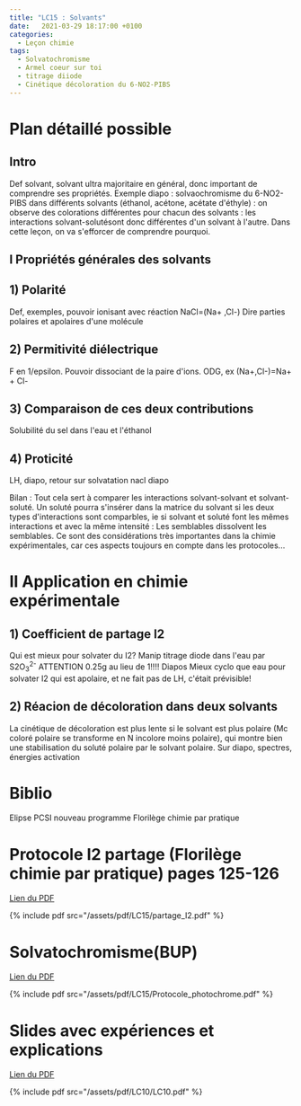 ```yaml
---
title: "LC15 : Solvants"
date:   2021-03-29 18:17:00 +0100
categories:
  - Leçon chimie
tags:
  - Solvatochromisme
  - Armel coeur sur toi
  - titrage diiode
  - Cinétique décoloration du 6-NO2-PIBS
---
```

# Plan détaillé possible
## Intro
Def solvant, solvant ultra majoritaire en général, donc important de comprendre ses propriétés.
Exemple diapo : solvaochromisme du 6-NO2-PIBS dans différents solvants (éthanol, acétone, acétate d'éthyle) : on observe des colorations différentes
pour chacun des solvants : les interactions solvant-solutésont donc différentes d'un
solvant à l'autre. Dans cette leçon, on va s'efforcer de comprendre pourquoi.
## I Propriétés générales des solvants
## 1) Polarité
Def, exemples, pouvoir ionisant avec réaction NaCl=(Na+ ,Cl-)
Dire parties polaires et apolaires d'une molécule
## 2) Permitivité diélectrique
F en 1/epsilon. Pouvoir dissociant de la paire d'ions. ODG, ex (Na+,Cl-)=Na+ + Cl-
## 3) Comparaison de ces deux contributions
Solubilité du sel dans l'eau et l'éthanol
## 4) Proticité
LH, diapo, retour sur solvatation nacl diapo

Bilan : Tout cela sert à comparer les interactions solvant-solvant et solvant-soluté. Un soluté pourra s'insérer dans la matrice du solvant si les deux types d'interactions sont comparbles, ie si solvant et soluté font les mêmes interactions et avec la même intensité : Les semblables dissolvent les semblables. Ce sont des considérations très importantes dans la chimie expérimentales, car ces aspects toujours en compte dans les protocoles...

# II Application en chimie expérimentale
## 1) Coefficient de partage I2
Qui est mieux pour solvater du I2? 
Manip titrage diode dans l'eau par S2O<sub>3</sub><sup>2-</sup> ATTENTION 0.25g au lieu de 1!!!!
Diapos
Mieux cyclo que eau pour solvater I2 qui est apolaire, et ne fait pas de LH, c'était prévisible!
## 2) Réacion de décoloration dans deux solvants 
La cinétique de décoloration est plus lente si le solvant est plus polaire (Mc coloré polaire se transforme en N incolore moins polaire), qui montre bien une stabilisation du soluté polaire par le solvant polaire. Sur diapo, spectres, énergies activation

# Biblio
Elipse PCSI nouveau programme
Florilège chimie par pratique
# Protocole I2 partage (Florilège chimie par pratique) pages 125-126
[Lien du PDF](/assets/pdf/LC15/partage_I2.pdf)

{% include pdf src="/assets/pdf/LC15/partage_I2.pdf" %}
# Solvatochromisme(BUP)
[Lien du PDF](/assets/pdf/LC15/Protocole_photochrome.pdf)

{% include pdf src="/assets/pdf/LC15/Protocole_photochrome.pdf" %}
# Slides avec expériences et explications
[Lien du PDF](/assets/pdf/LC10/cannizarro_protocole.pdf)

{% include pdf src="/assets/pdf/LC10/LC10.pdf" %}
